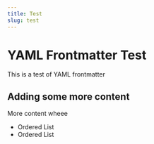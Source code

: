 ```yaml
---
title: Test
slug: test
---
```


# YAML Frontmatter Test

This is a test of YAML frontmatter

## Adding some more content

More content wheee

* Ordered List
* Ordered List

